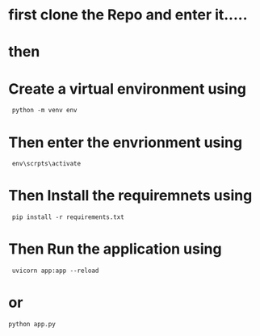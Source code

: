 # first clone the Repo and enter it.....
# then
# Create a virtual environment using 
``` python -m venv env```
# Then enter the envrionment using 
``` env\scrpts\activate```
# Then Install the requiremnets using 
``` pip install -r requirements.txt```
# Then Run the application using 
``` uvicorn app:app --reload``` 
# or 
```python app.py ```

